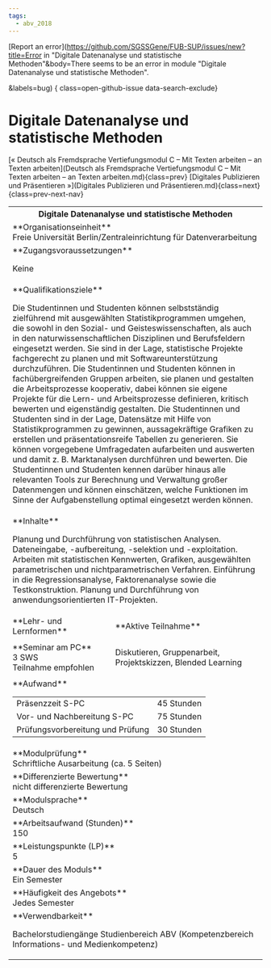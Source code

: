 ```yaml
---
tags:
  - abv_2018
---
```

[Report an error](https://github.com/SGSSGene/FUB-SUP/issues/new?title=Error in "Digitale Datenanalyse und statistische Methoden"&body=There seems to be an error in module "Digitale Datenanalyse und statistische Methoden".

<Describe here a slightly more detailed description of what is wrong>&labels=bug)
{ class=open-github-issue data-search-exclude}

# Digitale Datenanalyse und statistische Methoden

[« Deutsch als Fremdsprache Vertiefungsmodul C – Mit Texten arbeiten – an Texten arbeiten](Deutsch als Fremdsprache Vertiefungsmodul C – Mit Texten arbeiten – an Texten arbeiten.md){class=prev}
[Digitales Publizieren und Präsentieren »](Digitales Publizieren und Präsentieren.md){class=next}
{class=prev-next-nav}

<table markdown id="moduledesc">
<tr markdown class="moduledesc_head"><th colspan="2">Digitale Datenanalyse und statistische Methoden </th></tr>
<tr markdown><td colspan="2">**Organisationseinheit**   <br>Freie Universität Berlin/Zentraleinrichtung für Datenverarbeitung</td></tr>


<tr markdown><td colspan="2">**Zugangsvoraussetzungen** <br>

Keine


</td></tr>
<tr markdown><td colspan="2">**Qualifikationsziele**    <br>

Die Studentinnen und Studenten können selbstständig zielführend mit
ausgewählten Statistikprogrammen umgehen, die sowohl in den Sozial- und
Geisteswissenschaften, als auch in den naturwissenschaftlichen Disziplinen
und Berufsfeldern eingesetzt werden. Sie sind in der Lage, statistische
Projekte fachgerecht zu planen und mit Softwareunterstützung durchzuführen.
Die Studentinnen und Studenten können in fachübergreifenden Gruppen
arbeiten, sie planen und gestalten die Arbeitsprozesse kooperativ, dabei
können sie eigene Projekte für die Lern- und Arbeitsprozesse definieren,
kritisch bewerten und eigenständig gestalten. Die Studentinnen und Studenten
sind in der Lage, Datensätze mit Hilfe von Statistikprogrammen zu gewinnen,
aussagekräftige Grafiken zu erstellen und präsentationsreife Tabellen zu
generieren. Sie können vorgegebene Umfragedaten aufarbeiten und auswerten
und damit z. B. Marktanalysen durchführen und bewerten. Die Studentinnen und
Studenten kennen darüber hinaus alle relevanten Tools zur Berechnung und
Verwaltung großer Datenmengen und können einschätzen, welche Funktionen im
Sinne der Aufgabenstellung optimal eingesetzt werden können.


</td></tr>
<tr markdown><td colspan="2">**Inhalte**                <br>

Planung und Durchführung von statistischen Analysen. Dateneingabe,
-aufbereitung, -selektion und -exploitation. Arbeiten mit statistischen
Kennwerten, Grafiken, ausgewählten parametrischen und nichtparametrischen
Verfahren. Einführung in die Regressionsanalyse, Faktorenanalyse sowie die
Testkonstruktion. Planung und Durchführung von anwendungsorientierten
IT-Projekten.


</td></tr>

<tr markdown><td>**Lehr- und Lernformen**</td><td>**Aktive Teilnahme**</td></tr>
<tr markdown><td> **Seminar am PC** <br>3 SWS <br> Teilnahme empfohlen</td><td>

Diskutieren, Gruppenarbeit, Projektskizzen, Blended Learning
</td></tr>
<tr markdown><td colspan="2">**Aufwand**                <br>
<table class="aufwand_table">
<tr><td>Präsenzzeit S-PC</td><td>45 Stunden</td></tr>
<tr><td>Vor- und Nachbereitung S-PC</td><td>75 Stunden</td></tr>
<tr><td>Prüfungsvorbereitung und Prüfung</td><td>30 Stunden</td></tr>
</table>

</td></tr>
<tr markdown><td colspan="2">**Modulprüfung**             <br>Schriftliche Ausarbeitung (ca. 5 Seiten)


</td></tr>
<tr markdown><td colspan="2">**Differenzierte Bewertung** <br>nicht differenzierte Bewertung

</td></tr>
<tr markdown><td colspan="2">**Modulsprache**             <br>Deutsch</td></tr>
<tr markdown><td colspan="2">**Arbeitsaufwand (Stunden)** <br>150</td></tr>
<tr markdown><td colspan="2">**Leistungspunkte (LP)**     <br>5</td></tr>
<tr markdown><td colspan="2">**Dauer des Moduls**         <br>Ein Semester</td></tr>
<tr markdown><td colspan="2">**Häufigkeit des Angebots**  <br>Jedes Semester</td></tr>
<tr markdown><td colspan="2">**Verwendbarkeit**           <br>

Bachelorstudiengänge Studienbereich ABV (Kompetenzbereich Informations- und
Medienkompetenz)


</td></tr>

</table>
